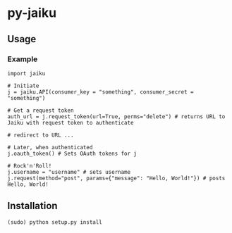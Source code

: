 # py-jaiku

## Usage

### Example

    import jaiku
    
    # Initiate
    j = jaiku.API(consumer_key = "something", consumer_secret = "something")
    
    # Get a request token
    auth_url = j.request_token(url=True, perms="delete") # returns URL to Jaiku with request token to authenticate
    
    # redirect to URL ...
    
    # Later, when authenticated
    j.oauth_token() # Sets OAuth tokens for j
    
    # Rock'n'Roll!
    j.username = "username" # sets username
    j.request(method="post", params={"message": "Hello, World!"}) # posts Hello, World!

## Installation

    (sudo) python setup.py install